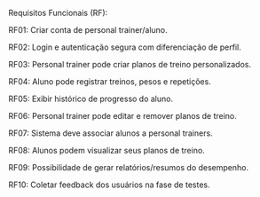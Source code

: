 Requisitos Funcionais (RF):

RF01: Criar conta de personal trainer/aluno.

RF02: Login e autenticação segura com diferenciação de perfil.

RF03: Personal trainer pode criar planos de treino personalizados.

RF04: Aluno pode registrar treinos, pesos e repetições.

RF05: Exibir histórico de progresso do aluno.

RF06: Personal trainer pode editar e remover planos de treino.

RF07: Sistema deve associar alunos a personal trainers.

RF08: Alunos podem visualizar seus planos de treino.

RF09: Possibilidade de gerar relatórios/resumos do desempenho.

RF10: Coletar feedback dos usuários na fase de testes.

